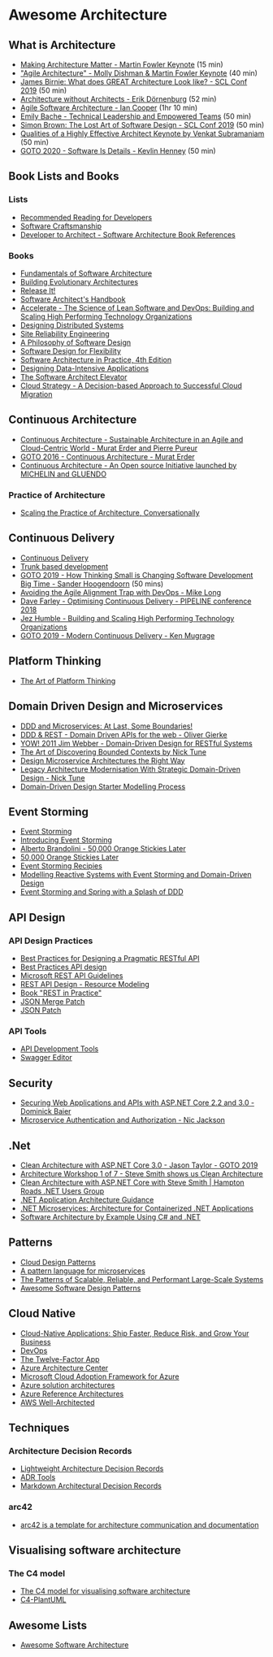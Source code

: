 # Awesome Architecture

## What is Architecture

* [Making Architecture Matter - Martin Fowler Keynote](https://youtu.be/DngAZyWMGR0) (15 min)
* ["Agile Architecture" - Molly Dishman & Martin Fowler Keynote](https://youtu.be/VjKYO6DP3fo) (40 min)
* [James Birnie: What does GREAT Architecture Look like? - SCL Conf 2019](https://youtu.be/LJIfHmYQ6Zs) (50 min)
* [Architecture without Architects - Erik Dörnenburg](https://youtu.be/qVyt3qQ_7TA) (52 min)
* [Agile Software Architecture - Ian Cooper](https://youtu.be/3YCIw3gewFE) (1hr 10 min)
* [Emily Bache - Technical Leadership and Empowered Teams](https://youtu.be/qnujkFY2gKs) (50 min)
* [Simon Brown: The Lost Art of Software Design - SCL Conf 2019](https://youtu.be/qO73yObPYac) (50 min)
* [Qualities of a Highly Effective Architect Keynote by Venkat Subramaniam](https://youtu.be/QeKheNfO3Yg) (50 min)
* [GOTO 2020 - Software Is Details - Kevlin Henney](https://youtu.be/kX0prJklhUE) (50 min)

## Book Lists and Books

### Lists

* [Recommended Reading for Developers](https://www.fabianmagrini.com/2016/03/recommended-reading-for-developers.html)
* [Software Craftsmanship](https://www.goodreads.com/list/show/8379.Software_Craftsmanship#3735293)
* [Developer to Architect - Software Architecture Book References](https://www.developertoarchitect.com/books.html)

### Books

* [Fundamentals of Software Architecture](https://www.oreilly.com/library/view/fundamentals-of-software/9781492043447/)
* [Building Evolutionary Architectures](https://www.thoughtworks.com/books/building-evolutionary-architectures)
* [Release It!](https://pragprog.com/book/mnee2/release-it-second-edition)
* [Software Architect's Handbook](https://www.packtpub.com/au/application-development/software-architects-handbook)
* [Accelerate - The Science of Lean Software and DevOps: Building and Scaling High Performing Technology Organizations](https://itrevolution.com/book/accelerate/)
* [Designing Distributed Systems](https://azure.microsoft.com/en-au/resources/designing-distributed-systems/)
* [Site Reliability Engineering](https://landing.google.com/sre/books/)
* [A Philosophy of Software Design](https://www.goodreads.com/book/show/43701534-a-philosophy-of-software-design)
* [Software Design for Flexibility](https://mitpress.mit.edu/books/software-design-flexibility)
* [Software Architecture in Practice, 4th Edition](https://www.oreilly.com/library/view/software-architecture-in/9780136885979/)
* [Designing Data-Intensive Applications](https://www.oreilly.com/library/view/designing-data-intensive-applications/9781491903063/)
* [The Software Architect Elevator](https://architectelevator.com/book/)
* [Cloud Strategy - A Decision-based Approach to Successful Cloud Migration](https://architectelevator.com/book/cloudstrategy/)

## Continuous Architecture

* [Continuous Architecture - Sustainable Architecture in an Agile and Cloud-Centric World - Murat Erder and Pierre Pureur](https://www.sciencedirect.com/book/9780128032848/continuous-architecture)
* [GOTO 2016 - Continuous Architecture - Murat Erder](https://youtu.be/3xw3a35yLOQ)
* [Continuous Architecture - An Open source Initiative launched by MICHELIN and GLUENDO](https://continuous-architecture.com/)

### Practice of Architecture

* [Scaling the Practice of Architecture, Conversationally](https://martinfowler.com/articles/scaling-architecture-conversationally.html)
  
## Continuous Delivery

* [Continuous Delivery](https://continuousdelivery.com/)
* [Trunk based development](https://trunkbaseddevelopment.com/)
* [GOTO 2019 - How Thinking Small is Changing Software Development Big Time - Sander Hoogendoorn](https://youtu.be/YCQMiFF9QXM) (50 mins)
* [Avoiding the Agile Alignment Trap with DevOps - Mike Long](https://youtu.be/Gu0G7ofsaoA)
* [Dave Farley - Optimising Continuous Delivery - PIPELINE conference 2018](https://youtu.be/gDgAVqkFYWs)
* [Jez Humble - Building and Scaling High Performing Technology Organizations](https://youtu.be/CN6uhzNM4eA)
* [GOTO 2019 - Modern Continuous Delivery - Ken Mugrage](https://youtu.be/w008iz_UwDk)

## Platform Thinking

* [The Art of Platform Thinking](https://www.thoughtworks.com/insights/blog/art-platform-thinking)

## Domain Driven Design and Microservices

* [DDD and Microservices: At Last, Some Boundaries!](https://youtu.be/sFCgXH7DwxM)
* [DDD & REST - Domain Driven APIs for the web - Oliver Gierke](https://youtu.be/NdZqeAAIHzc)
* [YOW! 2011 Jim Webber - Domain-Driven Design for RESTful Systems](https://youtu.be/aQVSzMV8DWc)
* [The Art of Discovering Bounded Contexts by Nick Tune](https://youtu.be/ez9GWESKG4I)
* [Design Microservice Architectures the Right Way](https://youtu.be/j6ow-UemzBc)
* [Legacy Architecture Modernisation With Strategic Domain-Driven Design - Nick Tune](https://medium.com/nick-tune-tech-strategy-blog/legacy-architecture-modernisation-with-strategic-domain-driven-design-3e7c05bb383f)
* [Domain-Driven Design Starter Modelling Process](https://github.com/ddd-crew/ddd-starter-modelling-process)

## Event Storming

* [Event Storming](https://www.eventstorming.com/)
* [Introducing Event Storming](http://ziobrando.blogspot.com/2013/11/introducing-event-storming.html)
* [Alberto Brandolini - 50,000 Orange Stickies Later](https://youtu.be/1i6QYvYhlYQ)
* [50,000 Orange Stickies Later](https://www.slideshare.net/ziobrando/50000-orange-stickies-later)
* [Event Storming Recipies](https://www.slideshare.net/ziobrando/event-storming-recipes)
* [Modelling Reactive Systems with Event Storming and Domain-Driven Design](https://blog.redelastic.com/corporate-arts-crafts-modelling-reactive-systems-with-event-storming-73c6236f5dd7)
* [Event Storming and Spring with a Splash of DDD](https://spring.io/blog/2018/04/11/event-storming-and-spring-with-a-splash-of-ddd)

## API Design

### API Design Practices

* [Best Practices for Designing a Pragmatic RESTful API](https://www.vinaysahni.com/best-practices-for-a-pragmatic-restful-api)
* [Best Practices API design](https://docs.microsoft.com/en-us/azure/architecture/best-practices/api-design)
* [Microsoft REST API Guidelines](https://github.com/Microsoft/api-guidelines/blob/vNext/Guidelines.md)
* [REST API Design - Resource Modeling](https://www.thoughtworks.com/insights/blog/rest-api-design-resource-modeling)
* [Book "REST in Practice"](https://restinpractice.com/book.html)
* [JSON Merge Patch](https://tools.ietf.org/html/rfc7396)
* [JSON Patch](https://tools.ietf.org/html/rfc6902)

### API Tools

* [API Development Tools](https://github.com/yosriady/api-development-tools)
* [Swagger Editor](https://github.com/swagger-api/swagger-editor)

## Security

* [Securing Web Applications and APIs with ASP.NET Core 2.2 and 3.0 - Dominick Baier](https://youtu.be/_GF9GtyBQsA)
* [Microservice Authentication and Authorization - Nic Jackson](https://youtu.be/ZjPF8yZ83Wo)

## .Net

* [Clean Architecture with ASP.NET Core 3.0 - Jason Taylor - GOTO 2019](https://youtu.be/dK4Yb6-LxAk)
* [Architecture Workshop 1 of 7 - Steve Smith shows us Clean Architecture](https://youtu.be/k8cZUW4MS3I)
* [Clean Architecture with ASP.NET Core with Steve Smith | Hampton Roads .NET Users Group](https://youtu.be/tdiOqW4ZYu4)
* [.NET Application Architecture Guidance](https://docs.microsoft.com/en-us/dotnet/architecture/)
* [.NET Microservices: Architecture for Containerized .NET Applications](https://docs.microsoft.com/en-us/dotnet/architecture/microservices/)
* [Software Architecture by Example Using C# and .NET](https://link.springer.com/book/10.1007/978-1-4842-7990-8)

## Patterns

* [Cloud Design Patterns](https://docs.microsoft.com/en-us/azure/architecture/patterns/)
* [A pattern language for microservices](https://microservices.io/patterns/index.html)
* [The Patterns of Scalable, Reliable, and Performant Large-Scale Systems](https://github.com/binhnguyennus/awesome-scalability)
* [Awesome Software Design Patterns](https://github.com/DovAmir/awesome-design-patterns)

## Cloud Native

* [Cloud-Native Applications: Ship Faster, Reduce Risk, and Grow Your Business](https://pivotal.io/cloud-native)
* [DevOps](https://cloud.google.com/devops/)
* [The Twelve-Factor App](https://12factor.net/)
* [Azure Architecture Center](https://docs.microsoft.com/en-us/azure/architecture/)
* [Microsoft Cloud Adoption Framework for Azure](https://docs.microsoft.com/en-us/azure/cloud-adoption-framework/)
* [Azure solution architectures](https://azure.microsoft.com/en-au/solutions/architecture/)
* [Azure Reference Architectures](https://docs.microsoft.com/en-us/azure/architecture/reference-architectures/)
* [AWS Well-Architected](https://aws.amazon.com/architecture/well-architected/)

## Techniques

### Architecture Decision Records

* [Lightweight Architecture Decision Records](https://www.thoughtworks.com/radar/techniques/lightweight-architecture-decision-records)
* [ADR Tools](https://github.com/npryce/adr-tools)
* [Markdown Architectural Decision Records](https://adr.github.io/madr/)

### arc42

* [arc42 is a template for architecture communication and documentation](https://arc42.org/overview/)

## Visualising software architecture

### The C4 model

* [The C4 model for visualising software architecture](https://c4model.com/)
* [C4-PlantUML](https://github.com/RicardoNiepel/C4-PlantUML)

## Awesome Lists

* [Awesome Software Architecture](https://github.com/simskij/awesome-software-architecture)
